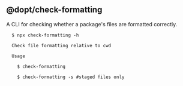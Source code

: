 ## @dopt/check-formatting

A CLI for checking whether a package's files are formatted correctly.

```
  $ npx check-formatting -h

  Check file formatting relative to cwd

  Usage

    $ check-formatting

    $ check-formatting -s #staged files only

```
